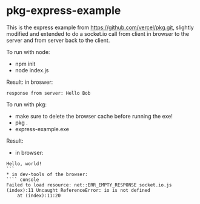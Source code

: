 # pkg-express-example
This is the express example from https://github.com/vercel/pkg.git, slightly modified and extended to do a socket.io call from client in browser 
to the server and from server back to the client.

To run with node:
* npm init
* node index.js

Result:
in broswer:
```` console 
response from server: Hello Bob
````

To run with pkg:
* make sure to delete the browser cache before running the exe!
* pkg .
* express-example.exe

Result:
* in browser: 
```` console 
Hello, world!
```
* in dev-tools of the browser:
```` console 
Failed to load resource: net::ERR_EMPTY_RESPONSE socket.io.js
(index):11 Uncaught ReferenceError: io is not defined
    at (index):11:20
````
